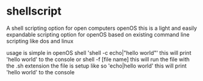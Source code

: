 # shellscript
A shell scripting option for open computers openOS
this is a light and easily expandable scripting option for openOS
based on existing command line scripting like dos and linux

usage is simple
in openOS shell
'shell -c echo|"hello world"' this will print 'hello world' to the console
or
shell -f [file name] this will run the file with the .sh extension
the file is setup like so
'echo|hello world' this will print 'hello world' to the console
